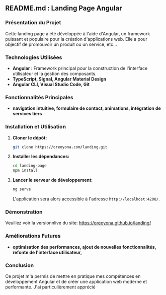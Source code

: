 ## README.md : Landing Page Angular

### Présentation du Projet

Cette landing page a été développée à l'aide d'Angular, un framework puissant et populaire pour la création d'applications web. Elle a pour objectif de promouvoir un produit ou un service, etc...

### Technologies Utilisées

* **Angular** : Framework principal pour la construction de l'interface utilisateur et la gestion des composants.
* **TypeScript, Signal, Angular Material Design**
* **Angular CLI, Visual Studio Code, Git**

### Fonctionnalités Principales

* **navigation intuitive, formulaire de contact, animations, intégration de services tiers**

### Installation et Utilisation

1. **Cloner le dépôt:**
   ```bash
   git clone https://oreoyona.com/landing.git
   ```
2. **Installer les dépendances:**
   ```bash
   cd landing-page
   npm install
   ```
3. **Lancer le serveur de développement:**
   ```bash
   ng serve
   ```
   L'application sera alors accessible à l'adresse `http://localhost:4200/`.

### Démonstration

Veuillez voir la versionnlive du site: https://oreoyona.github.io/landing/

### Améliorations Futures

* **optimisation des performances, ajout de nouvelles fonctionnalités, refonte de l'interface utilisateur,**

### Conclusion

Ce projet m'a permis de mettre en pratique mes compétences en développement Angular et de créer une application web moderne et performante. J'ai particulièrement apprécié 